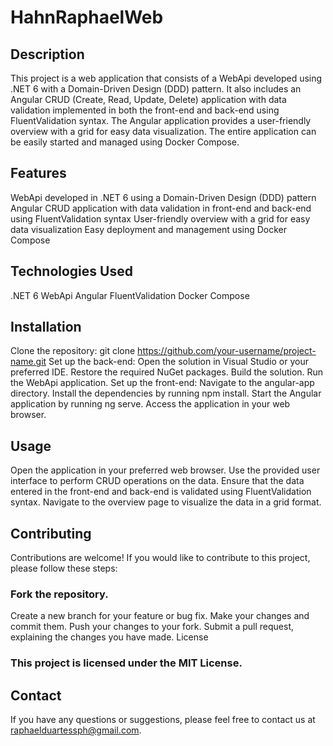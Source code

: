 # HahnRaphaelWeb
## Description
This project is a web application that consists of a WebApi developed using .NET 6 with a Domain-Driven Design (DDD) pattern. It also includes an Angular CRUD (Create, Read, Update, Delete) application with data validation implemented in both the front-end and back-end using FluentValidation syntax. The Angular application provides a user-friendly overview with a grid for easy data visualization. The entire application can be easily started and managed using Docker Compose.

## Features
WebApi developed in .NET 6 using a Domain-Driven Design (DDD) pattern
Angular CRUD application with data validation in front-end and back-end using FluentValidation syntax
User-friendly overview with a grid for easy data visualization
Easy deployment and management using Docker Compose

## Technologies Used
.NET 6
WebApi
Angular
FluentValidation
Docker Compose

## Installation
Clone the repository: git clone https://github.com/your-username/project-name.git
Set up the back-end:
Open the solution in Visual Studio or your preferred IDE.
Restore the required NuGet packages.
Build the solution.
Run the WebApi application.
Set up the front-end:
Navigate to the angular-app directory.
Install the dependencies by running npm install.
Start the Angular application by running ng serve.
Access the application in your web browser.

## Usage
Open the application in your preferred web browser.
Use the provided user interface to perform CRUD operations on the data.
Ensure that the data entered in the front-end and back-end is validated using FluentValidation syntax.
Navigate to the overview page to visualize the data in a grid format.

## Contributing
Contributions are welcome! If you would like to contribute to this project, please follow these steps:

### Fork the repository.
Create a new branch for your feature or bug fix.
Make your changes and commit them.
Push your changes to your fork.
Submit a pull request, explaining the changes you have made.
License
### This project is licensed under the MIT License.

## Contact
If you have any questions or suggestions, please feel free to contact us at raphaelduartessph@gmail.com.
